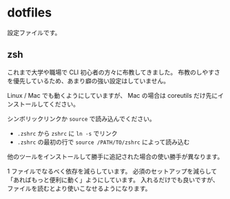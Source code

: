 # dotfiles

設定ファイルです。

## zsh

これまで大学や職場で CLI 初心者の方々に布教してきました。
布教のしやすさを優先しているため、あまり癖の強い設定はしていません。

Linux / Mac でも動くようにしていますが、
Mac の場合は coreutils だけ先にインストールしてください。

シンボリックリンクか `source` で読み込んでください。

- `.zshrc` から `zshrc` に `ln -s` でリンク
- `.zshrc` の最初の行で `source /PATH/TO/zshrc` によって読み込む

他のツールをインストールして勝手に追記された場合の使い勝手が異なります。

1 ファイルでなるべく依存を減らしています。
必須のセットアップを減らして「あればもっと便利に動く」ようにしています。
入れるだけでも良いですが、ファイルを読むとより使いこなせるようになります。
